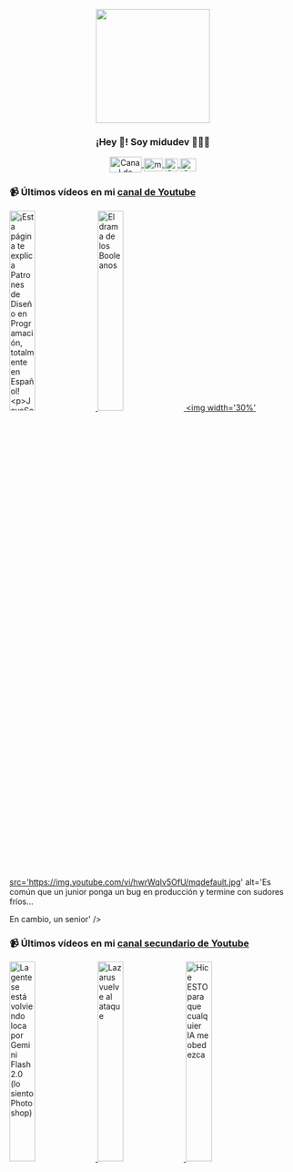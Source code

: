 <p align="center" width="300">
   <img align="center" width="200" src="https://user-images.githubusercontent.com/1561955/106762302-fda9de00-6635-11eb-99be-3ef744e60c0e.png" />
   <h3 align="center">¡Hey 👋! Soy midudev 👨🏻‍💻</h3>
</p>

<p align="center">
   <a href="https://twitch.tv/midudev" target="blank">
    <img align="center" src="https://upload.wikimedia.org/wikipedia/commons/c/ce/Twitch_logo_2019.svg" alt="Canal de Twitch de midudev" height="28px" width="56px" />
  </a>
  <span style="width: 8px;"> </span>
   <a href="https://youtube.com/midudev" target="blank">
    <img align="center" src="https://upload.wikimedia.org/wikipedia/commons/0/09/YouTube_full-color_icon_%282017%29.svg" alt="midudev" height="23px" width="33px" />
  </a>
  <span style="width: 8px;"> </span>
  <a href="https://instagram.com/midu.dev" target="blank">
    <img align="center" src="https://upload.wikimedia.org/wikipedia/commons/e/e7/Instagram_logo_2016.svg" alt="Canal de Instagram de midu.dev" height="23px" width="23px" />
  </a>
  <span style="width: 8px;"> </span>
  <a href="https://twitter.com/midudev" target="blank">
    <img align="center" src="https://upload.wikimedia.org/wikipedia/commons/thumb/6/6f/Logo_of_Twitter.svg/2491px-Logo_of_Twitter.svg.png" alt="Canal de Twitter de midudev" height="23px" width="28px" />
  </a>
</p>

### 📹 Últimos vídeos en mi [canal de Youtube](https://youtube.com/midudev?sub_confirmation=1)

<a href='https://youtu.be/Po4ls0goHwc' target='_blank'>
  <img width='30%' src='https://img.youtube.com/vi/Po4ls0goHwc/mqdefault.jpg' alt='¡Esta página te explica Patrones de Diseño en Programación, totalmente en Español!

JavaScript, Pyth' />
</a>
<a href='https://youtu.be/5L_JtGfuNsI' target='_blank'>
  <img width='30%' src='https://img.youtube.com/vi/5L_JtGfuNsI/mqdefault.jpg' alt='El drama de los Booleanos' />
</a>
<a href='https://youtu.be/hwrWqIv5OfU' target='_blank'>
  <img width='30%' src='https://img.youtube.com/vi/hwrWqIv5OfU/mqdefault.jpg' alt='Es común que un junior ponga un bug en producción y termine con sudores fríos…

En cambio, un senior' />
</a>

### 📹 Últimos vídeos en mi [canal secundario de Youtube](https://youtube.com/midulive?sub_confirmation=1)

<a href='https://youtu.be/JgYw8Cjlp_E' target='_blank'>
  <img width='30%' src='https://img.youtube.com/vi/JgYw8Cjlp_E/mqdefault.jpg' alt='La gente se está volviendo loca por Gemini Flash 2.0 (lo siento Photoshop)' />
</a>
<a href='https://youtu.be/Rwm237nojvM' target='_blank'>
  <img width='30%' src='https://img.youtube.com/vi/Rwm237nojvM/mqdefault.jpg' alt='Lazarus vuelve al ataque' />
</a>
<a href='https://youtu.be/ZMUdY6X9U4M' target='_blank'>
  <img width='30%' src='https://img.youtube.com/vi/ZMUdY6X9U4M/mqdefault.jpg' alt='Hice ESTO para que cualquier IA me obedezca' />
</a>